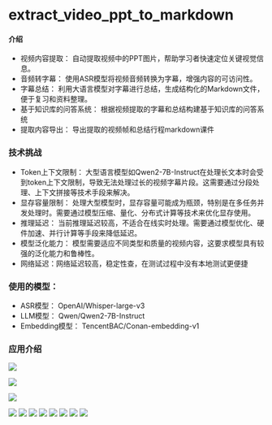 # extract_video_ppt_to_markdown

#### 介绍

* 视频内容提取： 自动提取视频中的PPT图片，帮助学习者快速定位关键视觉信息。
* 音频转字幕： 使用ASR模型将视频音频转换为字幕，增强内容的可访问性。
* 字幕总结： 利用大语言模型对字幕进行总结，生成结构化的Markdown文件，便于复习和资料整理。
* 基于知识库的问答系统： 根据视频提取的字幕和总结构建基于知识库的问答系统
* 提取内容导出： 导出提取的视频帧和总结行程markdown课件

### 技术挑战

- Token上下文限制： 大型语言模型如Qwen2-7B-Instruct在处理长文本时会受到token上下文限制，导致无法处理过长的视频字幕片段。这需要通过分段处理、上下文拼接等技术手段来解决。
- 显存容量限制： 处理大型模型时，显存容量可能成为瓶颈，特别是在多任务并发处理时。需要通过模型压缩、量化、分布式计算等技术来优化显存使用。
- 推理延迟： 当前推理延迟较高，不适合在线实时处理。需要通过模型优化、硬件加速、并行计算等手段来降低延迟。
- 模型泛化能力： 模型需要适应不同类型和质量的视频内容，这要求模型具有较强的泛化能力和鲁棒性。
- 网络延迟：网络延迟较高，稳定性查，在测试过程中没有本地测试更便捷

### 使用的模型：
- ASR模型： OpenAI/Whisper-large-v3
- LLM模型： Qwen/Qwen2-7B-Instruct
- Embedding模型： TencentBAC/Conan-embedding-v1

### 应用介绍
![](./imgs/视频课件提取Agent应用介绍-图片-1.jpg)

![](./imgs/视频课件提取Agent应用介绍-图片-2.jpg)

![](./imgs/视频课件提取Agent应用介绍-图片-3.jpg)

![](./imgs/视频课件提取Agent应用介绍-图片-4.jpg)
![](./imgs/视频课件提取Agent应用介绍-图片-5.jpg)
![](./imgs/视频课件提取Agent应用介绍-图片-6.jpg)
![](./imgs/视频课件提取Agent应用介绍-图片-7.jpg)
![](./imgs/视频课件提取Agent应用介绍-图片-8.jpg)
![](./imgs/视频课件提取Agent应用介绍-图片-9.jpg)
![](./imgs/视频课件提取Agent应用介绍-图片-10.jpg)
![](./imgs/视频课件提取Agent应用介绍-图片-11.jpg)